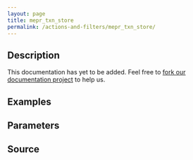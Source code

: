 ```yaml
---
layout: page
title: mepr_txn_store
permalink: /actions-and-filters/mepr_txn_store/
---
```


## Description

This documentation has yet to be added. Feel free to [fork our documentation project](https://github.com/caseproof/memberpress-docs) to help us.

## Examples


## Parameters


## Source

